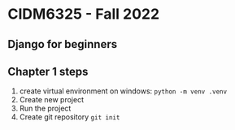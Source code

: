 # CIDM6325 - Fall 2022
## Django for beginners
## Chapter 1 steps
1. create virtual environment on windows: `python -m venv .venv`
2. Create new project
3. Run the project
4. Create git repository `git init`



